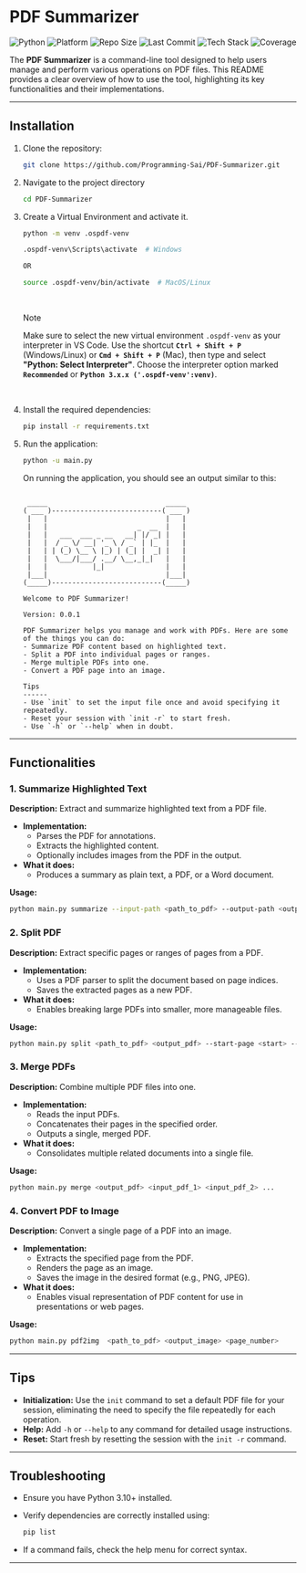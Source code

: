 # PDF Summarizer

![Python](https://img.shields.io/badge/Python-3.10%2B-blue) ![Platform](https://img.shields.io/badge/Platform-Mac%20%7C%20Windows%20%7C%20Linux-lightgrey) ![Repo Size](https://img.shields.io/github/repo-size/Programming-Sai/PDF-Summarizer) ![Last Commit](https://img.shields.io/github/last-commit/Programming-Sai/PDF-Summarizer) ![Tech Stack](https://img.shields.io/badge/Built%20with-Python%20%7C%20Argparse%20%7C%20OpenCV%7C%20PymuPdf%7C%20Numpy%7C%20Pillow-brightgreen) ![Coverage](https://img.shields.io/badge/Coverage-80%25-yellowgreen)

The **PDF Summarizer** is a command-line tool designed to help users manage and perform various operations on PDF files. This README provides a clear overview of how to use the tool, highlighting its key functionalities and their implementations.

---

## Installation

1. Clone the repository:

   ```bash
   git clone https://github.com/Programming-Sai/PDF-Summarizer.git
   ```

2. Navigate to the project directory

   ```bash
   cd PDF-Summarizer
   ```

3. Create a Virtual Environment and activate it.

   ```bash
   python -m venv .ospdf-venv

   .ospdf-venv\Scripts\activate  # Windows

   OR

   source .ospdf-venv/bin/activate  # MacOS/Linux

   ```

   <br>

   > [!NOTE]
   > Make sure to select the new virtual environment `.ospdf-venv` as your interpreter in VS Code. Use the shortcut **`Ctrl + Shift + P`** (Windows/Linux) or **`Cmd + Shift + P`** (Mac), then type and select **"Python: Select Interpreter"**. Choose the interpreter option marked **`Recommended`** or **`Python 3.x.x ('.ospdf-venv':venv)`**.

   <br>

4. Install the required dependencies:

   ```bash
   pip install -r requirements.txt
   ```

5. Run the application:

   ```bash
   python -u main.py
   ```

   On running the application, you should see an output similar to this:

   ```plaintext

    _____                             _____
   ( ___ )---------------------------( ___ )
    |   |                             |   |
    |   |                      _  __  |   |
    |   |   ___  ___ _ __   __| |/ _| |   |
    |   |  / _ \/ __| '_ \ / _` | |_  |   |
    |   | | (_) \__ \ |_) | (_| |  _| |   |
    |   |  \___/|___/ .__/ \__,_|_|   |   |
    |   |           |_|               |   |
    |___|                             |___|
   (_____)---------------------------(_____)

   Welcome to PDF Summarizer!

   Version: 0.0.1

   PDF Summarizer helps you manage and work with PDFs. Here are some of the things you can do:
   - Summarize PDF content based on highlighted text.
   - Split a PDF into individual pages or ranges.
   - Merge multiple PDFs into one.
   - Convert a PDF page into an image.

   Tips
   ------
   - Use `init` to set the input file once and avoid specifying it repeatedly.
   - Reset your session with `init -r` to start fresh.
   - Use `-h` or `--help` when in doubt.
   ```

---

## Functionalities

### 1. Summarize Highlighted Text

**Description:** Extract and summarize highlighted text from a PDF file.

- **Implementation:**
  - Parses the PDF for annotations.
  - Extracts the highlighted content.
  - Optionally includes images from the PDF in the output.
- **What it does:**
  - Produces a summary as plain text, a PDF, or a Word document.

**Usage:**

```bash
python main.py summarize --input-path <path_to_pdf> --output-path <output_path>
```

### 2. Split PDF

**Description:** Extract specific pages or ranges of pages from a PDF.

- **Implementation:**
  - Uses a PDF parser to split the document based on page indices.
  - Saves the extracted pages as a new PDF.
- **What it does:**
  - Enables breaking large PDFs into smaller, more manageable files.

**Usage:**

```bash
python main.py split <path_to_pdf> <output_pdf> --start-page <start> --end-page <end>
```

### 3. Merge PDFs

**Description:** Combine multiple PDF files into one.

- **Implementation:**
  - Reads the input PDFs.
  - Concatenates their pages in the specified order.
  - Outputs a single, merged PDF.
- **What it does:**
  - Consolidates multiple related documents into a single file.

**Usage:**

```bash
python main.py merge <output_pdf> <input_pdf_1> <input_pdf_2> ...
```

### 4. Convert PDF to Image

**Description:** Convert a single page of a PDF into an image.

- **Implementation:**
  - Extracts the specified page from the PDF.
  - Renders the page as an image.
  - Saves the image in the desired format (e.g., PNG, JPEG).
- **What it does:**
  - Enables visual representation of PDF content for use in presentations or web pages.

**Usage:**

```bash
python main.py pdf2img  <path_to_pdf> <output_image> <page_number>
```

---

## Tips

- **Initialization:** Use the `init` command to set a default PDF file for your session, eliminating the need to specify the file repeatedly for each operation.
- **Help:** Add `-h` or `--help` to any command for detailed usage instructions.
- **Reset:** Start fresh by resetting the session with the `init -r` command.

---

## Troubleshooting

- Ensure you have Python 3.10+ installed.
- Verify dependencies are correctly installed using:

  ```bash
  pip list
  ```

- If a command fails, check the help menu for correct syntax.

---

```

```

